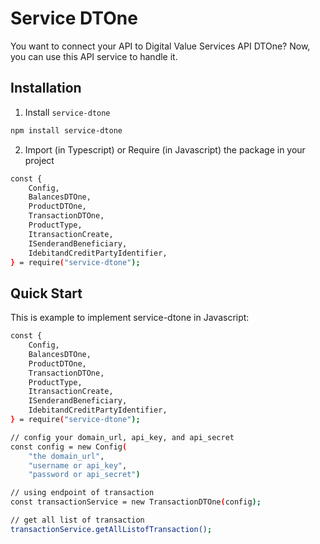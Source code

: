 # Service DTOne

You want to connect your API to Digital Value Services API DTOne? Now, you can use this API service to handle it.

## Installation

1. Install `service-dtone`

```bash
npm install service-dtone
```

2. Import (in Typescript) or Require (in Javascript) the package in your project

```bash
const {
    Config,
    BalancesDTOne,
    ProductDTOne,
    TransactionDTOne,
    ProductType,
    ItransactionCreate,
    ISenderandBeneficiary,
    IdebitandCreditPartyIdentifier,
} = require("service-dtone");
```

## Quick Start

This is example to implement service-dtone in Javascript:

```bash
const {
    Config,
    BalancesDTOne,
    ProductDTOne,
    TransactionDTOne,
    ProductType,
    ItransactionCreate,
    ISenderandBeneficiary,
    IdebitandCreditPartyIdentifier,
} = require("service-dtone");

// config your domain_url, api_key, and api_secret
const config = new Config(
    "the domain_url",
    "username or api_key",
    "password or api_secret")

// using endpoint of transaction
const transactionService = new TransactionDTOne(config);

// get all list of transaction
transactionService.getAllListofTransaction();
```
